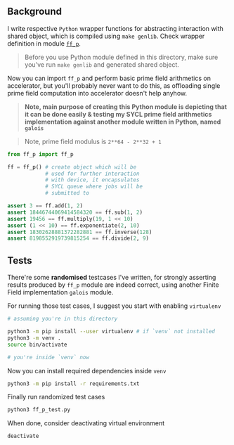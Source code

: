 ## Background

I write respective `Python` wrapper functions for abstracting interaction with shared object, which is compiled using `make genlib`. Check wrapper definition in module [`ff_p`](ff_p.py).

> Before you use Python module defined in this directory, make sure you've run `make genlib` and generated shared object.

Now you can import `ff_p` and perform basic prime field arithmetics on accelerator, but you'll probably never want to do this, as offloading single prime field computation into accelerator doesn't help anyhow. 

> **Note, main purpose of creating this Python module is depicting that it can be done easily & testing my SYCL prime field arithmetics implementation against another module written in Python, named `galois`**

> Note, prime field modulus is `2**64 - 2**32 + 1`

```python
from ff_p import ff_p

ff = ff_p() # create object which will be
            # used for further interaction
            # with device, it encapsulates
            # SYCL queue where jobs will be
            # submitted to

assert 3 == ff.add(1, 2)
assert 18446744069414584320 == ff.sub(1, 2)
assert 19456 == ff.multiply(19, 1 << 10)
assert (1 << 10) == ff.exponentiate(2, 10)
assert 18302628881372282881 == ff.inverse(128)
assert 8198552919739815254 == ff.divide(2, 9)
```

## Tests

There're some **randomised** testcases I've written, for strongly asserting results produced by `ff_p` module are indeed correct, using another Finite Field implementation `galois` module.

For running those test cases, I suggest you start with enabling `virtualenv`


```bash
# assuming you're in this directory

python3 -m pip install --user virtualenv # if `venv` not installed
python3 -m venv .
source bin/activate

# you're inside `venv` now
```

Now you can install required dependencies inside `venv`

```bash
python3 -m pip install -r requirements.txt
```

Finally run randomized test cases

```bash
python3 ff_p_test.py
```

When done, consider deactivating virtual environment

```bash
deactivate
```
